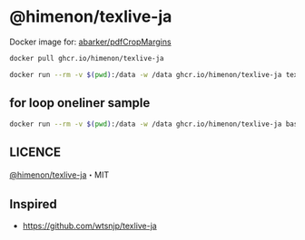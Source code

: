# @himenon/texlive-ja

Docker image for: [abarker/pdfCropMargins](https://github.com/abarker/pdfCropMargins)

```bash
docker pull ghcr.io/himenon/texlive-ja

docker run --rm -v $(pwd):/data -w /data ghcr.io/himenon/texlive-ja texlive-ja -v -p 0 -a -6 sample.pdf
```

## for loop oneliner sample

```bash
docker run --rm -v $(pwd):/data -w /data ghcr.io/himenon/texlive-ja bash -c \"ls -1 *.pdf | grep -v \"cropped.pdf\" | xargs -L 1 texlive-ja -v -p 0 -a -6\"
```

## LICENCE

[@himenon/texlive-ja](https://github.com/Himenon/texlive-ja)・MIT

## Inspired

- https://github.com/wtsnjp/texlive-ja
